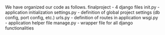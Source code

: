We have organized our code as follows.
    finalproject - 4 django files
        init.py - application initialization
        settings.py - definition of global project settings (db config, port config, etc.)
        urls.py - definition of routes in application
        wsgi.py - application helper file
    manage.py - wrapper file for all django functionalities

    